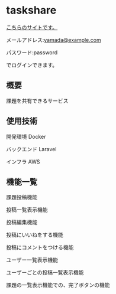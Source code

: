 # taskshare
[こちらのサイトです。](http://52.199.36.103)

メールアドレス:yamada@example.com

パスワード:password

でログインできます。


## 概要

課題を共有できるサービス

## 使用技術

開発環境 Docker

バックエンド Laravel

インフラ AWS

## 機能一覧

課題投稿機能

投稿一覧表示機能

投稿編集機能

投稿にいいねをする機能

投稿にコメントをつける機能

ユーザー一覧表示機能

ユーザーごとの投稿一覧表示機能

課題の一覧表示機能での、完了ボタンの機能

